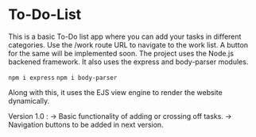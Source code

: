 # To-Do-List
This is a basic To-Do list app where you can add your tasks in different categories.
Use the /work route URL to navigate to the work list. A button for the same will be implemented soon.
The project uses the Node.js backened framework. It also uses the express and body-parser modules.

```npm i express```
```npm i body-parser```

Along with this, it uses the EJS view engine to render the website dynamically.

Version 1.0 :
-> Basic functionality of adding or crossing off tasks.
-> Navigation buttons to be added in next version.
